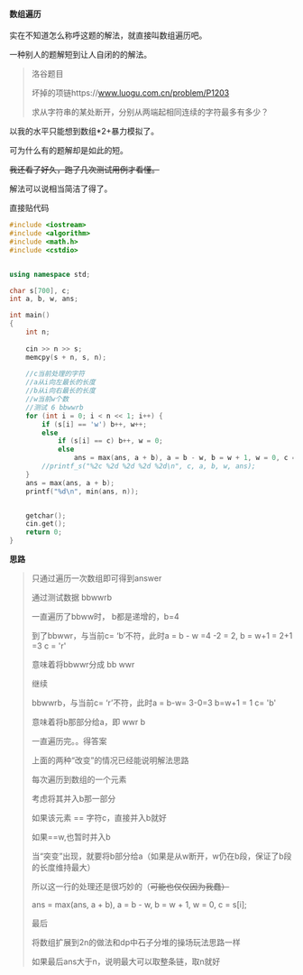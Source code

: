 #### 数组遍历

实在不知道怎么称呼这题的解法，就直接叫数组遍历吧。

一种别人的题解短到让人自闭的的解法。

> 洛谷题目
>
> 坏掉的项链https://www.luogu.com.cn/problem/P1203
>
> 求从字符串的某处断开，分别从两端起相同连续的字符最多有多少？

以我的水平只能想到数组*2+暴力模拟了。

可为什么有的题解却是如此的短。

~~我还看了好久，跑了几次测试用例才看懂。~~

解法可以说相当简洁了得了。

直接贴代码

~~~c++
#include <iostream>
#include <algorithm>
#include <math.h>
#include <cstdio>


using namespace std;

char s[700], c;
int a, b, w, ans;

int main()
{	
	int n;
	
	cin >> n >> s;
	memcpy(s + n, s, n);
	
	//c当前处理的字符
	//a从i向左最长的长度
	//b从i向右最长的长度
	//w当前w个数
	//测试 6 bbwwrb 
	for (int i = 0; i < n << 1; i++) {
		if (s[i] == 'w') b++, w++;
		else
			if (s[i] == c) b++, w = 0;
			else
				ans = max(ans, a + b), a = b - w, b = w + 1, w = 0, c = s[i];
		//printf_s("%2c %2d %2d %2d %2d\n", c, a, b, w, ans);
	}
	ans = max(ans, a + b);
	printf("%d\n", min(ans, n));


	getchar();
	cin.get();
	return 0;
}

~~~

**思路**

> 只通过遍历一次数组即可得到answer
>
> 通过测试数据  bbwwrb
>
> 一直遍历了bbww时， b都是递增的，b=4
>
> 到了bbwwr，与当前c= ‘b’不符，此时a = b - w =4 -2 = 2,  b = w+1 = 2+1 =3  c = 'r'
>
> 意味着将bbwwr分成   bb   wwr   
>
> 继续
>
> bbwwrb，与当前c= ‘r’不符，此时a = b-w= 3-0=3  b=w+1 = 1  c= 'b'
>
> 意味着将b那部分给a，即 wwr      b
>
> 一直遍历完。。得答案
>
> 
>
> 上面的两种“改变”的情况已经能说明解法思路
>
> 每次遍历到数组的一个元素
>
> 考虑将其并入b那一部分
>
> 如果该元素 == 字符c，直接并入b就好
>
> 如果==w,也暂时并入b
>
> 当“突变”出现，就要将b部分给a（如果是从w断开，w仍在b段，保证了b段的长度维持最大）
>
> 所以这一行的处理还是很巧妙的（~~可能也仅仅因为我蠢）~~
>
> ans = max(ans, a + b), a = b - w, b = w + 1, w = 0, c = s[i];
>
> 
>
> 最后
>
> 将数组扩展到2n的做法和dp中石子分堆的操场玩法思路一样
>
> 如果最后ans大于n，说明最大可以取整条链，取n就好

